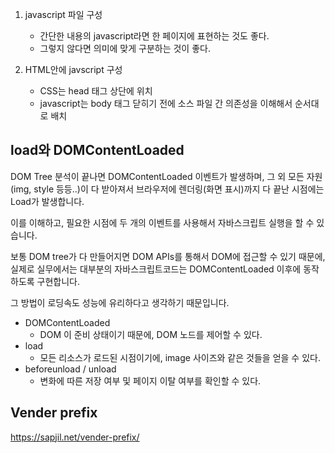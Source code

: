 1. javascript 파일 구성
    - 간단한 내용의 javascript라면 한 페이지에 표현하는 것도 좋다.
    - 그렇지 않다면 의미에 맞게 구분하는 것이 좋다.

2. HTML안에 javscript 구성
    - CSS는 head 태그 상단에 위치
    - javascript는 body 태그 닫히기 전에 소스 파일 간 의존성을 이해해서 순서대로 배치


## load와 DOMContentLoaded

DOM Tree 분석이 끝나면 DOMContentLoaded 이벤트가 발생하며, 그 외 모든 자원(img, style 등등..)이 다 받아져서 브라우저에 렌더링(화면 표시)까지 다 끝난 시점에는 Load가 발생합니다.

이를 이해하고, 필요한 시점에 두 개의 이벤트를 사용해서 자바스크립트 실행을 할 수 있습니다. 

보통 DOM tree가 다 만들어지면 DOM APIs를 통해서 DOM에 접근할 수 있기 때문에, 실제로 실무에서는 대부분의 자바스크립트코드는 DOMContentLoaded 이후에 동작하도록 구현합니다.

그 방법이 로딩속도 성능에 유리하다고 생각하기 때문입니다.

- DOMContentLoaded 
    - DOM 이 준비 상태이기 때문에, DOM 노드를 제어할 수 있다.
- load 
    - 모든 리소스가 로드된 시점이기에, image 사이즈와 같은 것들을 얻을 수 있다.
- beforeunload / unload 
    - 변화에 따른 저장 여부 및 페이지 이탈 여부를 확인할 수 있다.


## Vender prefix

https://sapjil.net/vender-prefix/